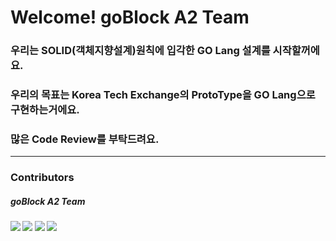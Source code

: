 # Welcome! goBlock A2 Team

### 우리는 SOLID(객체지향설계)원칙에 입각한 GO Lang 설계를 시작할꺼에요.
### 우리의 목표는 Korea Tech Exchange의 ProtoType을 GO Lang으로 구현하는거에요.
### 많은 Code Review를 부탁드려요.
---

### Contributors
##### goBlock A2 Team
##### <a href="https://github.com/KimDong-Han"> <img src="https://contrib.rocks/image?repo=KimDong-Han/memoApp"/></a> <a href="https://github.com/JeonghyeonJeon"><img src="https://contrib.rocks/image?repo=JeonghyeonJeon/webapp"/></a> <a href="https://github.com/shtjrdnjs02"><img src="https://contrib.rocks/image?repo=shtjrdnjs02/gitTest"></a> <a href="https://github.com/mandoopapa"><img src="https://contrib.rocks/image?repo=mandoopapa/goBlockA2_SOLID"></a>
